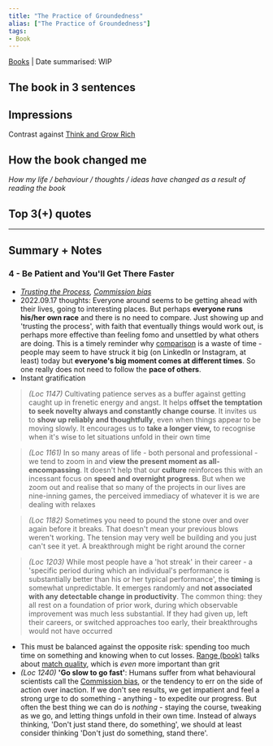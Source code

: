 ```yaml
---
title: "The Practice of Groundedness"
alias: ["The Practice of Groundedness"]
tags:
- Book
---
```



[Books](notes/Books.md) | Date summarised: WIP
## The book in 3 sentences
## Impressions
Contrast against [Think and Grow Rich](notes/B_Think%20and%20Grow%20Rich.md)
## How the book changed me
*How my life / behaviour / thoughts / ideas have changed as a result of reading the book*

## Top 3(+) quotes

---
## Summary + Notes

### 4 - Be Patient and You'll Get There Faster
- *[Trusting the Process](notes/C_Trust%20the%20Process.md), [Commission bias](notes/C_Commission%20bias.md)*
- 2022.09.17 thoughts: Everyone around seems to be getting ahead with their lives, going to interesting places. But perhaps **everyone runs his/her own race** and there is no need to compare. Just showing up and 'trusting the process', with faith that eventually things would work out, is perhaps more effective than feeling fomo and unsettled by what others are doing. This is a timely reminder why [comparison](notes/C_The%20greatest%20killer%20of%20happiness%20is%20comparison.md) is a waste of time - people may seem to have struck it big (on LinkedIn or Instagram, at least) today but **everyone's big moment comes at different times**. So one really does not need to follow the **pace of others**. 
- Instant gratification 

> *(Loc 1147)* Cultivating patience serves as a buffer against getting caught up in frenetic energy and angst. It helps **offset the temptation to seek novelty always and constantly change course**. It invites us to **show up reliably and thoughtfully**, even when things appear to be moving slowly. It encourages us to **take a longer view,** to recognise when it's wise to let situations unfold in their own time 

> *(Loc 1161)* In so many areas of life - both personal and professional - we tend to zoom in and **view the present moment as all-encompassing**. It doesn't help that our **culture** reinforces this with an incessant focus on **speed and overnight progress**. But when we zoom out and realise that so many of the projects in our lives are nine-inning games, the perceived immediacy of whatever it is we are dealing with relaxes 

>*(Loc 1182)* Sometimes you need to pound the stone over and over again before it breaks. That doesn't mean your previous blows weren't working. The tension may very well be building and you just can't see it yet. A breakthrough might be right around the corner 

> *(Loc 1203)* While most people have a 'hot streak' in their career - a 'specific period during which an individual's performance is substantially better than his or her typical performance', the **timing** is somewhat unpredictable. It emerges randomly and **not associated with any detectable change in productivity**. The common thing: they all rest on a foundation of prior work, during which observable improvement was much less substantial. If they had given up, left their careers, or switched approaches too early, their breakthroughs would not have occurred


- This must be balanced against the opposite risk: spending too much time on something and knowing when to cut losses. [Range (book)](notes/B_Range.md) talks about [match quality](C_Match%20quality), which is *even* more important than grit
- *(Loc 1240)* **'Go slow to go fast'**: Humans suffer from what behavioural scientists call the [Commission bias](notes/C_Commission%20bias.md), or the tendency to err on the side of action over inaction. If we don't see results, we get impatient and feel a strong urge to do something - anything - to expedite our progress. But often the best thing we can do is *nothing* - staying the course, tweaking as we go, and letting things unfold in their own time. Instead of always thinking, 'Don't just stand there, do something', we should at least consider thinking 'Don't just do something, stand there'. 